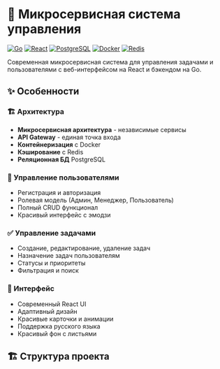 # 🚀 Микросервисная система управления

[![Go](https://img.shields.io/badge/Go-1.19+-00ADD8?style=for-the-badge&logo=go)](https://golang.org/)
[![React](https://img.shields.io/badge/React-18.2.0-61DAFB?style=for-the-badge&logo=react)](https://reactjs.org/)
[![PostgreSQL](https://img.shields.io/badge/PostgreSQL-13-336791?style=for-the-badge&logo=postgresql)](https://www.postgresql.org/)
[![Docker](https://img.shields.io/badge/Docker-🐳-2496ED?style=for-the-badge&logo=docker)](https://www.docker.com/)
[![Redis](https://img.shields.io/badge/Redis-DC382D?style=for-the-badge&logo=redis)](https://redis.io/)

Современная микросервисная система для управления задачами и пользователями с веб-интерфейсом на React и бэкендом на Go.

## ✨ Особенности

### 🏗️ Архитектура
- **Микросервисная архитектура** - независимые сервисы
- **API Gateway** - единая точка входа
- **Контейнеризация** с Docker
- **Кэширование** с Redis
- **Реляционная БД** PostgreSQL

### 👥 Управление пользователями
- Регистрация и авторизация
- Ролевая модель (Админ, Менеджер, Пользователь)
- Полный CRUD функционал
- Красивый интерфейс с эмодзи

### ✅ Управление задачами
- Создание, редактирование, удаление задач
- Назначение задач пользователям
- Статусы и приоритеты
- Фильтрация и поиск

### 🎨 Интерфейс
- Современный React UI
- Адаптивный дизайн
- Красивые карточки и анимации
- Поддержка русского языка
- Красивый фон с листьями

## 🏗️ Структура проекта
